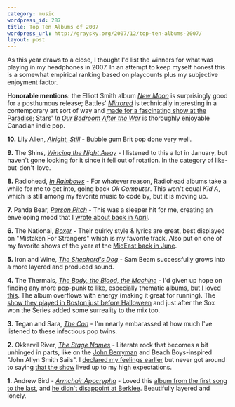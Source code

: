 ```yaml
--- 
category: music
wordpress_id: 287
title: Top Ten Albums of 2007
wordpress_url: http://graysky.org/2007/12/top-ten-albums-2007/
layout: post
---
```

As this year draws to a close, I thought I'd list the winners for what was playing in my headphones in 2007. In an attempt to keep myself honest this is a somewhat empirical ranking based on playcounts plus my subjective enjoyment factor. 

<strong>Honorable mentions</strong>: the Elliott Smith album <a href="http://www.amazon.com/dp/B000OMD4BG/ref=nosim?tag=mikechampion"><i>New Moon</i></a> is surprisingly good for a posthumous release; Battles' <a href="http://www.amazon.com/dp/B000OLHGBQ/ref=nosim?tag=mikechampion"><i>Mirrored</i></a> is technically interesting in a contemporary art sort of way and <a href="http://graysky.org/2007/07/battles-paradise-boston/">made for a fascinating show at the Paradise</a>; Stars' <a href="http://www.amazon.com/dp/B000UZ4EFM/ref=nosim?tag=mikechampion"><i>In Our Bedroom After the War</i></a> is thoroughly enjoyable Canadian indie pop.

<p><strong>10.</strong> Lily Allen, <a href="http://www.amazon.com/dp/B000KG5EQE/ref=nosim?tag=mikechampion"><i>Alright, Still</i></a> - Bubble gum Brit pop done very well.

<p><strong>9.</strong> The Shins, <a href="http://www.amazon.com/dp/B000K2VHN2/ref=nosim?tag=mikechampion"><i>Wincing the Night Away</i></a> - I listened to this a lot in January, but haven't gone looking for it since it fell out of rotation. In the category of like-but-don't-love.

<p><strong>8.</strong> Radiohead, <a href="http://www.inrainbows.com/"><i>In Rainbows</i></a> - For whatever reason, Radiohead albums take a while for me to get into, going back <i>Ok Computer</i>. This won't equal <i>Kid A</i>, which is still among my favorite music to code by, but it is moving up.

<p><strong>7.</strong> Panda Bear, <a href="http://www.amazon.com/dp/B000NA27TE/ref=nosim?tag=mikechampion"><i>Person Pitch</i></a> - This was a sleeper hit for me, creating an enveloping mood that I <a href="http://graysky.org/2007/04/panda-bear-person-pitch/">wrote about back in April</a>.

<p><strong>6.</strong> The National, <a href="http://www.amazon.com/dp/B000O5AYCA/ref=nosim?tag=mikechampion"><i>Boxer</i></a> - Their quirky style & lyrics are great, best displayed on "Mistaken For Strangers" which is my favorite track. Also put on one of my favorite shows of the year at the <a href="http://tourb.us/show/33222-The_National-The_Middle_East_Downstairs-Cambridge-MA">MidEast back in June</a>.

<p><strong>5.</strong> Iron and Wine, <a href="http://www.amazon.com/dp/<id>/ref=nosim?tag=mikechampion"><i>The Shepherd's Dog</i></a> - Sam Beam successfully grows into a more layered and produced sound.

<p><strong>4.</strong> The Thermals, <a href="http://www.amazon.com/dp/<id>/ref=nosim?tag=mikechampion"><i>The Body, the Blood, the Machine</i></a> - I'd given up hope on finding any more pop-punk to like, especially thematic albums, <a href="http://graysky.org/2007/02/the-thermals-the-body-the-blood-the-machine/">but I loved this</a>. The album overflows with energy (making it great for running). The <a href="http://tourb.us/show/49785-The_Thermals-The_Middle_East_Downstairs-Cambridge-MA">show they played in Boston just before Halloween</a> and just after the Sox won the Series added some surreality to the mix too.

<p><strong>3.</strong> Tegan and Sara, <a href="http://www.amazon.com/dp/<id>/ref=nosim?tag=mikechampion"><i>The Con</i></a> - I'm nearly embarassed at how much I've listened to these infectious pop twins.  

<p><strong>2.</strong> Okkervil River, <a href="http://www.amazon.com/dp/<id>/ref=nosim?tag=mikechampion"><i>The Stage Names</i></a> - Literate rock that becomes a bit unhinged in parts, like on the <a href="http://en.wikipedia.org/wiki/John_Berryman">John Berryman</a> and Beach Boys-inspired "John Allyn Smith Sails". I <a href="http://graysky.org/2007/08/okkervil-river-the-stage-names/">declared my feelings earlier</a> but never got around to saying <a href="http://tourb.us/show/43839-Okkervil_River-Damien_Jurado-The_Middle_East_Downstairs-Cambridge-MA">that the show</a> lived up to my high expectations.

<p><strong>1.</strong> Andrew Bird - <a href="http://www.amazon.com/dp/<id>/ref=nosim?tag=mikechampion"><i>Armchair Apocrypha</i></a> - Loved this <a href="http://graysky.org/2007/03/andrew-bird-armchair-apocrypha/">album from the first song to the last</a>, and <a href="http://graysky.org/2007/05/andrew-bird-berklee/">he didn't disappoint at Berklee</a>. Beautifully layered and lonely.
